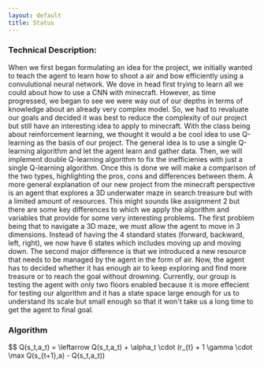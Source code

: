```yaml
---
layout: default
title: Status
---
```


### Technical Description:
When we first began formulating an idea for the project, we initially wanted to teach the agent to learn how to shoot a air and bow efficiently using a convulutional neural network. We dove in head first trying to learn all we could about how to use a CNN with minecraft. However, as time progressed, we began to see we were way out of our depths in terms of knowledge about an already very complex model. So, we had to revaluate our goals and decided it was best to reduce the complexity of our project but still have an interesting idea to apply to minecraft. With the class being about reinforcement learning, we thought it would a be cool idea to use Q-learning as the basis of our project. The general idea is to use a single Q-learning algorithm and let the agent learn and gather data. Then, we will implement double Q-learning algorithm to fix the inefficienies with just a single Q-learning algorithm. Once this is done we will make a comparison of the two types, highlighting the pros, cons and differences between them. A more general explanation of our new project from the minecraft perspective is an agent that explores a 3D underwater maze in search treasure but with a limited amount of resources. This might sounds like assignment 2 but there are some key differences to which we apply the algorithm and variables that provide for some very interesting problems. The first problem being that to navigate a 3D maze, we must allow the agent to move in 3 dimensions. Instead of having the 4 standard states (forward, backward, left, right), we now have 6 states which includes moving up and moving down. The second major difference is that we introduced a new resource that needs to be managed by the agent in the form of air. Now, the agent has to decided whether it has enough air to keep exploring and find more treasure or to reach the goal without drowning. Currently, our group is testing the agent with only two floors enabled because it is more effecient for testing our algorithm and it has a state space large enough for us to understand its scale but small enough so that it won't take us a long time to get the agent to final goal. 

### Algorithm ###
$$ Q(s_t,a_t) = \leftarrow Q(s_t,a_t) + \alpha_t \cdot (r_{t} + 1 \gamma \cdot \max Q(s_{t+1},a) - Q(s_t,a_t))
